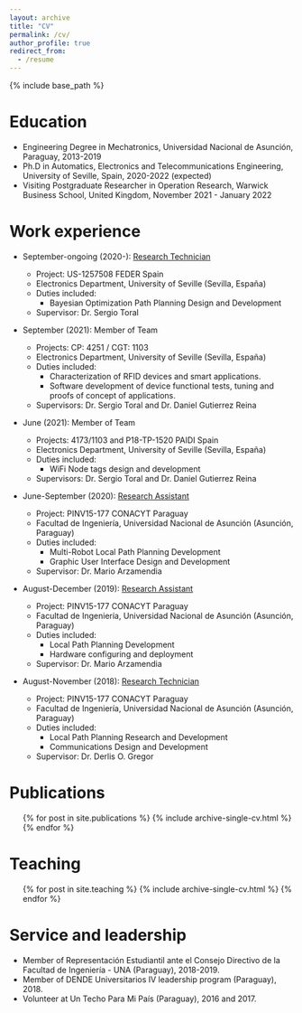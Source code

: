 ```yaml
---
layout: archive
title: "CV"
permalink: /cv/
author_profile: true
redirect_from:
  - /resume
---
```


{% include base_path %}

Education
======
* Engineering Degree in Mechatronics, Universidad Nacional de Asunción, Paraguay, 2013-2019
* Ph.D in Automatics, Electronics and Telecommunications Engineering, University of Seville, Spain, 2020-2022 (expected)
* Visiting Postgraduate Researcher in Operation Research, Warwick Business School, United Kingdom, November 2021 - January 2022

Work experience
======

* September-ongoing (2020-): [Research Technician](https://investigacion.us.es/sisius/sis_proyecto.php?idproy=30374)
  * Project: US-1257508 FEDER Spain
  * Electronics Department, University of Seville (Sevilla, España)
  * Duties included:
    - Bayesian Optimization Path Planning Design and Development
  * Supervisor: Dr. Sergio Toral


* September (2021): Member of Team
  * Projects: CP: 4251 / CGT: 1103
  * Electronics Department, University of Seville (Sevilla, España)
  * Duties included:
    - Characterization of RFID devices and smart applications. 
    - Software development of device functional tests, tuning and proofs of concept of applications.
  * Supervisors: Dr. Sergio Toral and Dr. Daniel Gutierrez Reina

* June (2021): Member of Team
  * Projects: 4173/1103 and P18-TP-1520 PAIDI Spain
  * Electronics Department, University of Seville (Sevilla, España)
  * Duties included:
    - WiFi Node tags design and development
  * Supervisors: Dr. Sergio Toral and Dr. Daniel Gutierrez Reina
    
* June-September (2020): [Research Assistant](https://datos.conacyt.gov.py/proyectos/pdf/788)
  * Project: PINV15-177 CONACYT Paraguay
  * Facultad de Ingeniería, Universidad Nacional de Asunción (Asunción, Paraguay)
  * Duties included:
    - Multi-Robot Local Path Planning Development
    - Graphic User Interface Design and Development
  * Supervisor: Dr. Mario Arzamendia

* August-December (2019): [Research Assistant](https://datos.conacyt.gov.py/proyectos/pdf/788)
  * Project: PINV15-177 CONACYT Paraguay
  * Facultad de Ingeniería, Universidad Nacional de Asunción (Asunción, Paraguay)
  * Duties included:
    - Local Path Planning Development
    - Hardware configuring and deployment
  * Supervisor: Dr. Mario Arzamendia
  
* August-November (2018): [Research Technician](https://datos.conacyt.gov.py/proyectos/pdf/788)
  * Project: PINV15-177 CONACYT Paraguay
  * Facultad de Ingeniería, Universidad Nacional de Asunción (Asunción, Paraguay)
  * Duties included:
    - Local Path Planning Research and Development
    - Communications Design and Development
  * Supervisor: Dr. Derlis O. Gregor

[comment]: <> (<!-- Skills)

[comment]: <> (======)

[comment]: <> (* Skill 1)

[comment]: <> (* Skill 2)

[comment]: <> (  * Sub-skill 2.1)

[comment]: <> (  * Sub-skill 2.2)

[comment]: <> (  * Sub-skill 2.3)

[comment]: <> (* Skill 3 -->)

Publications
======
  <ul>{% for post in site.publications %}
    {% include archive-single-cv.html %}
  {% endfor %}</ul>
  
[comment]: <> (Talks)

[comment]: <> (======)

[comment]: <> (  <ul>{% for post in site.talks %})

[comment]: <> (    {% include archive-single-talk-cv.html %})

[comment]: <> (  {% endfor %}</ul>)
  
Teaching
======
  <ul>{% for post in site.teaching %}
    {% include archive-single-cv.html %}
  {% endfor %}</ul>
  
Service and leadership
======
* Member of Representación Estudiantil ante el Consejo Directivo de la Facultad de Ingeniería - UNA (Paraguay), 2018-2019.
* Member of DENDE Universitarios IV leadership program (Paraguay), 2018.
* Volunteer at Un Techo Para Mi País (Paraguay), 2016 and 2017.
